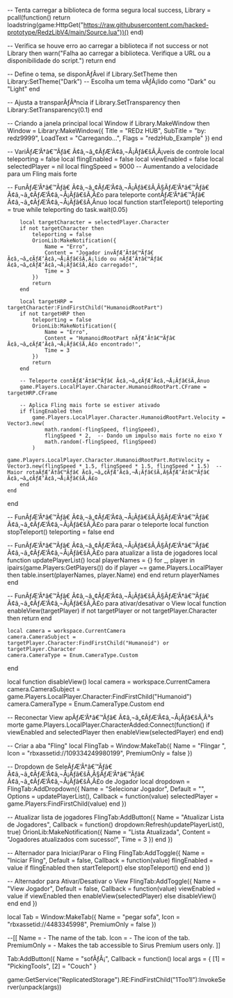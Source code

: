 -- Tenta carregar a biblioteca de forma segura
local success, Library = pcall(function()
    return loadstring(game:HttpGet("https://raw.githubusercontent.com/hacked-prototype/RedzLibV4/main/Source.lua"))()
end)

-- Verifica se houve erro ao carregar a biblioteca
if not success or not Library then
    warn("Falha ao carregar a biblioteca. Verifique a URL ou a disponibilidade do script.")
    return
end

-- Define o tema, se disponÃƒÂ­vel
if Library.SetTheme then
    Library:SetTheme("Dark")  -- Escolha um tema vÃƒÂ¡lido como "Dark" ou "Light"
end

-- Ajusta a transparÃƒÂªncia
if Library.SetTransparency then
    Library:SetTransparency(0.1)
end

-- Criando a janela principal
local Window
if Library.MakeWindow then
    Window = Library:MakeWindow({
        Title = "REDz HUB",
        SubTitle = "by: redz9999",
        LoadText = "Carregando...",
        Flags = "redzHub_Example"
    })
end

-- VariÃƒÆ’Ã†â€™Ãƒâ€ Ã¢â‚¬â„¢ÃƒÆ’Ã¢â‚¬Å¡Ãƒâ€šÃ‚Â¡veis de controle
local teleporting = false
local flingEnabled = false
local viewEnabled = false
local selectedPlayer = nil
local flingSpeed = 9000  -- Aumentando a velocidade para um Fling mais forte

-- FunÃƒÆ’Ã†â€™Ãƒâ€ Ã¢â‚¬â„¢ÃƒÆ’Ã¢â‚¬Å¡Ãƒâ€šÃ‚Â§ÃƒÆ’Ã†â€™Ãƒâ€ Ã¢â‚¬â„¢ÃƒÆ’Ã¢â‚¬Å¡Ãƒâ€šÃ‚Â£o para teleporte contÃƒÆ’Ã†â€™Ãƒâ€ Ã¢â‚¬â„¢ÃƒÆ’Ã¢â‚¬Å¡Ãƒâ€šÃ‚Â­nuo
local function startTeleport()
    teleporting = true
    while teleporting do
        task.wait(0.05)

        local targetCharacter = selectedPlayer.Character
        if not targetCharacter then
            teleporting = false
            OrionLib:MakeNotification({
                Name = "Erro",
                Content = "Jogador invÃƒÆ’Ã†â€™Ãƒâ€ Ã¢â‚¬â„¢ÃƒÆ’Ã¢â‚¬Å¡Ãƒâ€šÃ‚Â¡lido ou nÃƒÆ’Ã†â€™Ãƒâ€ Ã¢â‚¬â„¢ÃƒÆ’Ã¢â‚¬Å¡Ãƒâ€šÃ‚Â£o carregado!",
                Time = 3
            })
            return
        end

        local targetHRP = targetCharacter:FindFirstChild("HumanoidRootPart")
        if not targetHRP then
            teleporting = false
            OrionLib:MakeNotification({
                Name = "Erro",
                Content = "HumanoidRootPart nÃƒÆ’Ã†â€™Ãƒâ€ Ã¢â‚¬â„¢ÃƒÆ’Ã¢â‚¬Å¡Ãƒâ€šÃ‚Â£o encontrado!",
                Time = 3
            })
            return
        end

        -- Teleporte contÃƒÆ’Ã†â€™Ãƒâ€ Ã¢â‚¬â„¢ÃƒÆ’Ã¢â‚¬Å¡Ãƒâ€šÃ‚Â­nuo
        game.Players.LocalPlayer.Character.HumanoidRootPart.CFrame = targetHRP.CFrame

        -- Aplica Fling mais forte se estiver ativado
        if flingEnabled then
            game.Players.LocalPlayer.Character.HumanoidRootPart.Velocity = Vector3.new(
                math.random(-flingSpeed, flingSpeed), 
                flingSpeed * 2,  -- Dando um impulso mais forte no eixo Y
                math.random(-flingSpeed, flingSpeed)
            )
            game.Players.LocalPlayer.Character.HumanoidRootPart.RotVelocity = Vector3.new(flingSpeed * 1.5, flingSpeed * 1.5, flingSpeed * 1.5)  -- Maior rotaÃƒÆ’Ã†â€™Ãƒâ€ Ã¢â‚¬â„¢ÃƒÆ’Ã¢â‚¬Å¡Ãƒâ€šÃ‚Â§ÃƒÆ’Ã†â€™Ãƒâ€ Ã¢â‚¬â„¢ÃƒÆ’Ã¢â‚¬Å¡Ãƒâ€šÃ‚Â£o
        end
    end
end

-- FunÃƒÆ’Ã†â€™Ãƒâ€ Ã¢â‚¬â„¢ÃƒÆ’Ã¢â‚¬Å¡Ãƒâ€šÃ‚Â§ÃƒÆ’Ã†â€™Ãƒâ€ Ã¢â‚¬â„¢ÃƒÆ’Ã¢â‚¬Å¡Ãƒâ€šÃ‚Â£o para parar o teleporte
local function stopTeleport()
    teleporting = false
end

-- FunÃƒÆ’Ã†â€™Ãƒâ€ Ã¢â‚¬â„¢ÃƒÆ’Ã¢â‚¬Å¡Ãƒâ€šÃ‚Â§ÃƒÆ’Ã†â€™Ãƒâ€ Ã¢â‚¬â„¢ÃƒÆ’Ã¢â‚¬Å¡Ãƒâ€šÃ‚Â£o para atualizar a lista de jogadores
local function updatePlayerList()
    local playerNames = {}
    for _, player in ipairs(game.Players:GetPlayers()) do
        if player ~= game.Players.LocalPlayer then
            table.insert(playerNames, player.Name)
        end
    end
    return playerNames
end

-- FunÃƒÆ’Ã†â€™Ãƒâ€ Ã¢â‚¬â„¢ÃƒÆ’Ã¢â‚¬Å¡Ãƒâ€šÃ‚Â§ÃƒÆ’Ã†â€™Ãƒâ€ Ã¢â‚¬â„¢ÃƒÆ’Ã¢â‚¬Å¡Ãƒâ€šÃ‚Â£o para ativar/desativar o View
local function enableView(targetPlayer)
    if not targetPlayer or not targetPlayer.Character then return end

    local camera = workspace.CurrentCamera
    camera.CameraSubject = targetPlayer.Character:FindFirstChild("Humanoid") or targetPlayer.Character
    camera.CameraType = Enum.CameraType.Custom
end

local function disableView()
    local camera = workspace.CurrentCamera
    camera.CameraSubject = game.Players.LocalPlayer.Character:FindFirstChild("Humanoid")
    camera.CameraType = Enum.CameraType.Custom
end

-- Reconectar View apÃƒÆ’Ã†â€™Ãƒâ€ Ã¢â‚¬â„¢ÃƒÆ’Ã¢â‚¬Å¡Ãƒâ€šÃ‚Â³s morte
game.Players.LocalPlayer.CharacterAdded:Connect(function()
    if viewEnabled and selectedPlayer then
        enableView(selectedPlayer)
    end
end)

-- Criar a aba "Fling"
local FlingTab = Window:MakeTab({
    Name = "Flingar ",
    Icon = "rbxassetid://109334249980199",
    PremiumOnly = false
})

-- Dropdown de SeleÃƒÆ’Ã†â€™Ãƒâ€ Ã¢â‚¬â„¢ÃƒÆ’Ã¢â‚¬Å¡Ãƒâ€šÃ‚Â§ÃƒÆ’Ã†â€™Ãƒâ€ Ã¢â‚¬â„¢ÃƒÆ’Ã¢â‚¬Å¡Ãƒâ€šÃ‚Â£o de Jogador
local dropdown = FlingTab:AddDropdown({
    Name = "Selecionar Jogador",
    Default = "",
    Options = updatePlayerList(),
    Callback = function(value)
        selectedPlayer = game.Players:FindFirstChild(value)
    end
})

-- Atualizar lista de jogadores
FlingTab:AddButton({
    Name = "Atualizar Lista de Jogadores",
    Callback = function()
        dropdown:Refresh(updatePlayerList(), true)
        OrionLib:MakeNotification({
            Name = "Lista Atualizada",
            Content = "Jogadores atualizados com sucesso!",
            Time = 3
        })
    end
})

-- Alternador para Iniciar/Parar o Fling
FlingTab:AddToggle({
    Name = "Iniciar Fling",
    Default = false,
    Callback = function(value)
        flingEnabled = value
        if flingEnabled then
            startTeleport()
        else
            stopTeleport()
        end
    end
})

-- Alternador para Ativar/Desativar o View
FlingTab:AddToggle({
    Name = "View Jogador",
    Default = false,
    Callback = function(value)
        viewEnabled = value
        if viewEnabled then
            enableView(selectedPlayer)
        else
            disableView()
        end
    end
})



local Tab = Window:MakeTab({
	Name = "pegar sofa",
	Icon = "rbxassetid://4483345998",
	PremiumOnly = false
})

--[[
Name = <string> - The name of the tab.
Icon = <string> - The icon of the tab.
PremiumOnly = <bool> - Makes the tab accessible to Sirus Premium users only.
]]

Tab:AddButton({
	Name = "sofÃƒÂ¡",
	Callback = function()
	local args = {
    [1] = "PickingTools",
    [2] = "Couch"
}
 
game:GetService("ReplicatedStorage").RE:FindFirstChild("1Too1l"):InvokeServer(unpack(args))
